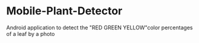 # Mobile-Plant-Detector
Android application to detect the "RED GREEN YELLOW"color percentages of a leaf by a photo
